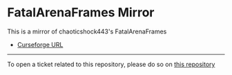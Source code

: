 # FatalArenaFrames Mirror

This is a mirror of chaoticshock443's FatalArenaFrames

- [Curseforge URL](https://www.curseforge.com/wow/addons/fatalarenaframes)

----

To open a ticket related to this repository, please do so on [this repository](https://github.com/curseforge-mirror/.github)